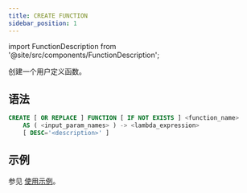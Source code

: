 ```yaml
---
title: CREATE FUNCTION
sidebar_position: 1
---
```

import FunctionDescription from '@site/src/components/FunctionDescription';

<FunctionDescription description="引入或更新: v1.2.339"/>

创建一个用户定义函数。

## 语法

```sql
CREATE [ OR REPLACE ] FUNCTION [ IF NOT EXISTS ] <function_name> 
    AS ( <input_param_names> ) -> <lambda_expression> 
    [ DESC='<description>' ]
```

## 示例

参见 [使用示例](/guides/query/udf#usage-examples)。
